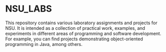 # NSU_LABS

This repository contains various laboratory assignments and projects for NSU. It is intended as a collection of practical work, examples, and experiments in different areas of programming and software development. For example, you can find projects demonstrating object-oriented programming in Java, among others.
